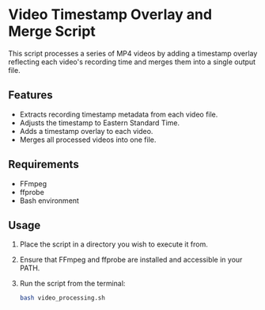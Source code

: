 # Video Timestamp Overlay and Merge Script

This script processes a series of MP4 videos by adding a timestamp overlay reflecting each video's recording time and merges them into a single output file.

## Features

- Extracts recording timestamp metadata from each video file.
- Adjusts the timestamp to Eastern Standard Time.
- Adds a timestamp overlay to each video.
- Merges all processed videos into one file.

## Requirements

- FFmpeg
- ffprobe
- Bash environment

## Usage

1. Place the script in a directory you wish to execute it from.
2. Ensure that FFmpeg and ffprobe are installed and accessible in your PATH.
3. Run the script from the terminal:

   ```bash
   bash video_processing.sh
   ```
